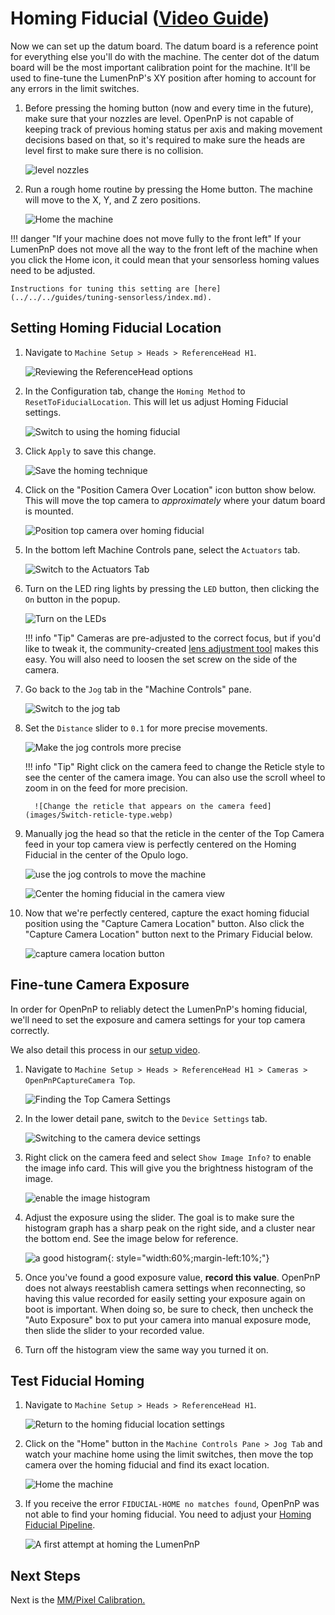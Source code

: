 # Homing Fiducial ([Video Guide](https://youtu.be/h3mtEQfGMlM?si=YzBwkxLlAcJWxDJe&t=527))

Now we can set up the datum board. The datum board is a reference point for everything else you'll do with the machine. The center dot of the datum board will be the most important calibration point for the machine. It'll be used to fine-tune the LumenPnP's XY position after homing to account for any errors in the limit switches.

1. Before pressing the homing button (now and every time in the future), make sure that your nozzles are level. OpenPnP is not capable of keeping track of previous homing status per axis and making movement decisions based on that, so it's required to make sure the heads are level first to make sure there is no collision.

    ![level nozzles](images/level-nozzles.webp)

2. Run a rough home routine by pressing the Home button. The machine will move to the X, Y, and Z zero positions.

    ![Home the machine](images/Connect-and-home.webp)

!!! danger "If your machine does not move fully to the front left"
    If your LumenPnP does not move all the way to the front left of the machine when you click the Home icon, it could mean that your sensorless homing values need to be adjusted.

    Instructions for tuning this setting are [here](../../../guides/tuning-sensorless/index.md).

## Setting Homing Fiducial Location

1. Navigate to  `Machine Setup > Heads > ReferenceHead H1`.

    ![Reviewing the ReferenceHead options](images/Select-Reference-Head-H1.webp)

1. In the Configuration tab, change the `Homing Method` to `ResetToFiducialLocation`. This will let us adjust Homing Fiducial settings.

    ![Switch to using the homing fiducial](images/Select-ResetToFiducialLocation.webp)

1. Click `Apply` to save this change.

    ![Save the homing technique](images/Homing-fiducial-apply.webp)

1. Click on the "Position Camera Over Location" icon button show below. This will move the top camera to *approximately* where your datum board is mounted.

    ![Position top camera over homing fiducial](images/Position-camera-over-homing-fiducial.webp)

1. In the bottom left Machine Controls pane, select the `Actuators` tab.

    ![Switch to the Actuators Tab](images/Actuators-tab.webp)

1. Turn on the LED ring lights by pressing the `LED` button, then clicking the `On` button in the popup.

    ![Turn on the LEDs](images/Turn-on-LEDs.webp)

    !!! info "Tip"
          Cameras are pre-adjusted to the correct focus, but if you'd like to tweak it, the community-created [lens adjustment tool](https://www.printables.com/model/208453-lumen-pnp-lens-adjustment-tool) makes this easy. You will also need to loosen the set screw on the side of the camera.

1. Go back to the `Jog` tab in the "Machine Controls" pane.

    ![Switch to the jog tab](images/Jog-tab.webp)

1.  Set the `Distance` slider to `0.1` for more precise movements.

    ![Make the jog controls more precise](images/Distance-slider-0pt1.webp)

    !!! info "Tip"
          Right click on the camera feed to change the Reticle style to see the center of the camera image. You can also use the scroll wheel to zoom in on the feed for more precision.

          ![Change the reticle that appears on the camera feed](images/Switch-reticle-type.webp)

1.  Manually jog the head so that the reticle in the center of the Top Camera feed in your top camera view is perfectly centered on the Homing Fiducial in the center of the Opulo logo.

    ![use the jog controls to move the machine](images/jog-controls.webp)

    ![Center the homing fiducial in the camera view](images/Homing-fiducial-centered.webp)

1. Now that we're perfectly centered, capture the exact homing fiducial position using the "Capture Camera Location" button. Also click the "Capture Camera Location" button next to the Primary Fiducial below.

    ![capture camera location button](images/Capture-homing-fiducial-location.webp)

## Fine-tune Camera Exposure

In order for OpenPnP to reliably detect the LumenPnP's homing fiducial, we'll need to set the exposure and camera settings for your top camera correctly.

We also detail this process in our [setup video](https://youtu.be/h3mtEQfGMlM?t=842).

1. Navigate to `Machine Setup > Heads > ReferenceHead H1 > Cameras > OpenPnPCaptureCamera Top`.

    ![Finding the Top Camera Settings](images/Top-camera-settings-4.webp)

1. In the lower detail pane, switch to the `Device Settings` tab.

    ![Switching to the camera device settings](images/Top-camera-device-settings-4.webp)

1. Right click on the camera feed and select `Show Image Info?` to enable the image info card. This will give you the brightness histogram of the image.

    ![enable the image histogram](images/show-image-info.webp)

2. Adjust the exposure using the slider. The goal is to make sure the histogram graph has a sharp peak on the right side, and a cluster near the bottom end. See the image below for reference.

    ![a good histogram](images/correct-exposure.webp){: style="width:60%;margin-left:10%;"}

3. Once you've found a good exposure value, **record this value**. OpenPnP does not always reestablish camera settings when reconnecting, so having this value recorded for easily setting your exposure again on boot is important. When doing so, be sure to check, then uncheck the "Auto Exposure" box to put your camera into manual exposure mode, then slide the slider to your recorded value.

1. Turn off the histogram view the same way you turned it on.

## Test Fiducial Homing

1. Navigate to `Machine Setup > Heads > ReferenceHead H1`.

    ![Return to the homing fiducial location settings](images/Select-Reference-Head-H1-5.webp)

1. Click on the "Home" button in the `Machine Controls Pane > Jog Tab` and watch your machine home using the limit switches, then move the top camera over the homing fiducial and find its exact location.

    ![Home the machine](images/Connect-and-home.webp)

1. If you receive the error `FIDUCIAL-HOME no matches found`, OpenPnP was not able to find your homing fiducial. You need to adjust your [Homing Fiducial Pipeline](../../../openpnp/vision-pipeline-adjustment/2-homing-fiducial-pipeline.md).

    ![A first attempt at homing the LumenPnP](images/Cant-find-homing-fiducial.webp)

## Next Steps

Next is the [MM/Pixel Calibration.](../5-mm-per-pixel/index.md)

